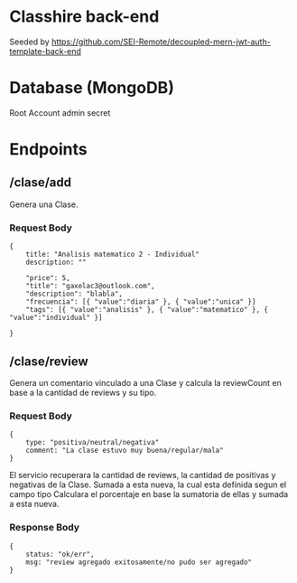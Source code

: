 # Classhire back-end
Seeded by https://github.com/SEI-Remote/decoupled-mern-jwt-auth-template-back-end



# Database (MongoDB)
Root Account
admin
secret


# Endpoints

## /clase/add 
Genera una Clase. 

### Request Body
```
{
	title: "Analisis matematico 2 - Individual"
	description: ""

	"price": 5,
	"title": "gaxelac3@outlook.com",
	"description": "blabla",
	"frecuencia": [{ "value":"diaria" }, { "value":"unica" }]
	"tags": [{ "value":"analisis" }, { "value":"matematico" }, { "value":"individual" }]

}
```

## /clase/review 
Genera un comentario vinculado a una Clase y calcula la reviewCount en base a la cantidad de reviews y su tipo.

### Request Body
```
{
	type: "positiva/neutral/negativa"
	comment: "La clase estuvo muy buena/regular/mala"
}
```
El servicio recuperara la cantidad de reviews, la cantidad de positivas y negativas de la Clase.
Sumada a esta nueva, la cual esta definida segun el campo tipo
Calculara el porcentaje en base la sumatoria de ellas y sumada a esta nueva. 


### Response Body
```
{
	status: "ok/err",
	msg: "review agregado exitosamente/no pudo ser agregado"
}
```

